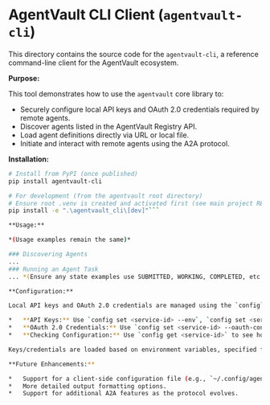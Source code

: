# AgentVault CLI Client (`agentvault-cli`)

This directory contains the source code for the `agentvault-cli`, a reference command-line client for the AgentVault ecosystem.

**Purpose:**

This tool demonstrates how to use the `agentvault` core library to:

*   Securely configure local API keys and OAuth 2.0 credentials required by remote agents.
*   Discover agents listed in the AgentVault Registry API.
*   Load agent definitions directly via URL or local file.
*   Initiate and interact with remote agents using the A2A protocol.

**Installation:**

```bash
# Install from PyPI (once published)
pip install agentvault-cli

# For development (from the agentvault root directory)
# Ensure root .venv is created and activated first (see main project README)
pip install -e ".\agentvault_cli\[dev]"```

**Usage:**

*(Usage examples remain the same)*

### Discovering Agents
...
### Running an Agent Task
... *(Ensure any state examples use SUBMITTED, WORKING, COMPLETED, etc.)*

**Configuration:**

Local API keys and OAuth 2.0 credentials are managed using the `config` subcommand. See `agentvault_cli config --help`.

*   **API Keys:** Use `config set <service-id> --env`, `config set <service-id> --file <path>`, or `config set <service-id> --keyring` to configure how the CLI finds API keys.
*   **OAuth 2.0 Credentials:** Use `config set <service-id> --oauth-configure` to securely store Client ID and Client Secret (prefers OS keyring).
*   **Checking Configuration:** Use `config get <service-id>` to see how credentials for a service are being sourced. Use `--show-key` (with caution) or `--show-oauth-id` to view masked keys or Client IDs.

Keys/credentials are loaded based on environment variables, specified files, or the OS keyring as configured.

**Future Enhancements:**

*   Support for a client-side configuration file (e.g., `~/.config/agentvault/config.toml`) to set defaults for registry URL, timeouts, etc.
*   More detailed output formatting options.
*   Support for additional A2A features as the protocol evolves.
